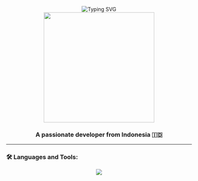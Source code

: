 <div align="center">
  <img src="https://readme-typing-svg.herokuapp.com?font=Fira+Code&weight=600&size=30&pause=1000&color=F7A11B&center=true&vCenter=true&random=false&width=435&lines=Hi+%F0%9F%91%8B%2C+I'm+BOTs;Welcome+to+my+Profile!" alt="Typing SVG" />
</div>

<div align="center">
  <img src="https://media.giphy.com/media/qgQUggAC3Pfv687qPC/giphy.gif" width="300"/>
</div>

<h3 align="center">A passionate developer from Indonesia 🇮🇩</h3>

---

### 🛠️ Languages and Tools:
<p align="center">
  <img src="https://skillicons.dev/icons?i=go,python,js,typescript,react,nodejs,express,mongodb,mysql,docker,git,vscode" />
</p>
